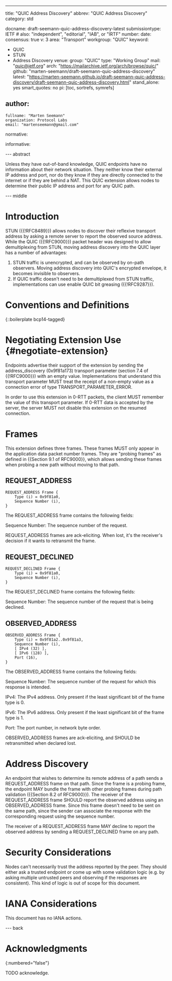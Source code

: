 ---
title: "QUIC Address Discovery"
abbrev: "QUIC Address Discovery"
category: std

docname: draft-seemann-quic-address-discovery-latest
submissiontype: IETF  # also: "independent", "editorial", "IAB", or "IRTF"
number:
date:
consensus: true
v: 3
area: "Transport"
workgroup: "QUIC"
keyword:
 - QUIC
 - STUN
 - Address Discovery
venue:
  group: "QUIC"
  type: "Working Group"
  mail: "quic@ietf.org"
  arch: "https://mailarchive.ietf.org/arch/browse/quic/"
  github: "marten-seemann/draft-seemann-quic-address-discovery"
  latest: "https://marten-seemann.github.io/draft-seemann-quic-address-discovery/draft-seemann-quic-address-discovery.html"
stand_alone: yes
smart_quotes: no
pi: [toc, sortrefs, symrefs]

author:
 -
    fullname: "Marten Seemann"
    organization: Protocol Labs
    email: "martenseemann@gmail.com"

normative:

informative:


--- abstract

Unless they have out-of-band knowledge, QUIC endpoints have no information about
their network situation. They neither know their external IP address and port,
nor do they know if they are directly connected to the internet or if they are
behind a NAT. This QUIC extension allows nodes to determine their public IP
address and port for any QUIC path.


--- middle

# Introduction

STUN ({{!RFC8489}}) allows nodes to discover their reflexive transport address
by asking a remote server to report the observed source address. While the QUIC
({{!RFC9000}}) packet header was designed to allow demultiplexing from STUN,
moving address discovery into the QUIC layer has a number of advantages:
1. STUN traffic is unencrypted, and can be observed by on-path observers. Moving
   address discovery into QUIC's encrypted envelope, it becomes invisible to
   observers.
2. If QUIC traffic doesn't need to be demultiplexed from STUN traffic,
   implementations can use enable QUIC bit greasing ({{!RFC9287}}).


# Conventions and Definitions

{::boilerplate bcp14-tagged}

# Negotiating Extension Use {#negotiate-extension}

Endpoints advertise their support of the extension by sending the
address_discovery (0x9f81a173) transport parameter (section 7.4 of {{!RFC9000}})
with an empty value. Implementations that understand this transport parameter
MUST treat the receipt of a non-empty value as a connection error of type
TRANSPORT_PARAMETER_ERROR.

In order to use this extension in 0-RTT packets, the client MUST remember the
value of this transport parameter. If 0-RTT data is accepted by the server, the
server MUST not disable this extension on the resumed connection.

# Frames

This extension defines three frames. These frames MUST only appear in the
application data packet number frames. They are "probing frames" as defined in
{{Section 9.1 of RFC9000}}, which allows sending these frames when probing a new
path without moving to that path.

## REQUEST_ADDRESS

~~~
REQUEST_ADDRESS Frame {
    Type (i) = 0x9f81a0,
    Sequence Number (i),
}
~~~

The REQUEST_ADDRESS frame contains the following fields:

Sequence Number: The sequence number of the request.

REQUEST_ADDRESS frames are ack-eliciting. When lost, it's the receiver's
decision if it wants to retransmit the frame.

## REQUEST_DECLINED

~~~
REQUEST_DECLINED Frame {
    Type (i) = 0x9f81a0,
    Sequence Number (i),
}
~~~

The REQUEST_DECLINED frame contains the following fields:

Sequence Number: The sequence number of the request that is being declined.


## OBSERVED_ADDRESS

~~~
OBSERVED_ADDRESS Frame {
    Type (i) = 0x9f81a2..0x9f81a3,
    Sequence Number (i),
    [ IPv4 (32) ],
    [ IPv6 (128) ],
    Port (16),
}
~~~

The OBSERVED_ADDRESS frame contains the following fields:

Sequence Number: The sequence number of the request for which this response is
  intended.

IPv4: The IPv4 address. Only present if the least significant bit of the frame
  type is 0.

IPv6: The IPv6 address. Only present if the least significant bit of the frame
  type is 1.

Port: The port number, in network byte order.

OBSERVED_ADDRESS frames are ack-eliciting, and SHOULD be retransmitted when
declared lost.

# Address Discovery

An endpoint that wishes to determine its remote address of a path sends a
REQUEST_ADDRESS frame on that path. Since the frame is a probing frame, the
endpoint MAY bundle the frame with other probing frames during path validation
({{Section 8.2 of RFC9000}}). The receiver of the REQUEST_ADDRESS frame SHOULD
report the observed address using an OBSERVED_ADDRESS frame. Since this frame
doesn't need to be sent on the same path, since the sender can associate the
response with the corresponding request using the sequence number.

The receiver of a REQUEST_ADDRESS frame MAY decline to report the observed
address by sending a REQUEST_DECLINED frame on any path.

# Security Considerations

Nodes can't necessarily trust the address reported by the peer. They should
either ask a trusted endpoint or come up with some validation logic (e.g. by
asking multiple untrusted peers and observing if the responses are consistent).
This kind of logic is out of scope for this document.

# IANA Considerations

This document has no IANA actions.


--- back

# Acknowledgments
{:numbered="false"}

TODO acknowledge.
